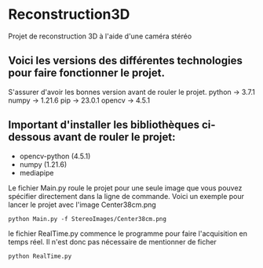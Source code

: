 # Reconstruction3D
Projet de reconstruction 3D à l'aide d'une caméra stéréo

## Voici les versions des différentes technologies pour faire fonctionner le projet. 
S'assurer d'avoir les bonnes version avant de rouler le projet.
python -> 3.7.1
numpy -> 1.21.6
pip -> 23.0.1
opencv -> 4.5.1

## Important d'installer les bibliothèques ci-dessous avant de rouler le projet:
- opencv-python (4.5.1)
- numpy (1.21.6)
- mediapipe

Le fichier Main.py roule le projet pour une seule image que vous pouvez spécifier directement dans la ligne de commande.
Voici un exemple pour lancer le projet avec l'image Center38cm.png
```
python Main.py -f StereoImages/Center38cm.png
```

le fichier RealTime.py commence le programme pour faire l'acquisition en temps réel.
Il n'est donc pas nécessaire de mentionner de ficher 
```
python RealTime.py
```
